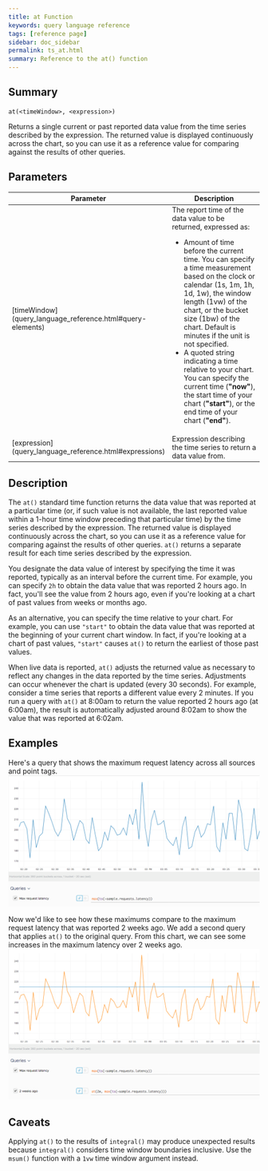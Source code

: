 ```yaml
---
title: at Function
keywords: query language reference
tags: [reference page]
sidebar: doc_sidebar
permalink: ts_at.html
summary: Reference to the at() function
---
```

## Summary
```
at(<timeWindow>, <expression>)
```
Returns a single current or past reported data value from the time series described by the expression. The returned value is displayed continuously across the chart, so you can use it as a reference value for comparing against the results of other queries.

## Parameters
<table>
<tbody>
<thead>
<tr><th width="20%">Parameter</th><th width="80%">Description</th></tr>
</thead>
<tr><td markdown="span"> [timeWindow](query_language_reference.html#query-elements)</td>
<td>The report time of the data value to be returned, expressed as:
<ul>
<li>Amount of time before the current time. You can specify a time measurement based on the clock or calendar (1s, 1m, 1h, 1d, 1w), the window length (1vw) of the chart, or the bucket size (1bw) of the chart. Default is minutes if the unit is not specified.</li>
<li>A quoted string indicating a time relative to your chart. You can specify the current time (<strong>"now"</strong>),
the start time of your chart (<strong>"start"</strong>), or the end time of your chart (<strong>"end"</strong>).</li>
</ul>
</td></tr>
<tr>
<td markdown="span"> [expression](query_language_reference.html#expressions)</td>
<td>Expression describing the time series to return a data value from. </td></tr>
</tbody>
</table>


## Description

The `at()` standard time function returns the data value that was reported at a particular time (or, if such value is not available, the last reported value within a 1-hour time window preceding that particular time) by the time series described by the expression.  The returned value is displayed continuously across the chart, so you can use it as a reference value for comparing against the results of other queries. `at()` returns a separate result for each time series described by the expression.

You designate the data value of interest by specifying the time it was reported, typically as an interval before the current time. For example, you can specify `2h` to obtain the data value that was reported 2 hours ago. In fact, you'll see the value from 2 hours ago, even if you're looking at a chart of past values from weeks or months ago.

As an alternative, you can specify the time relative to your chart. For example, you can use `"start"` to obtain the data value that was reported at the beginning of your current chart window. In fact, if you're looking at a chart of past values, `"start"` causes `at()` to return the earliest of those past values.

When live data is reported, `at()` adjusts the returned value as necessary to reflect any changes in the data reported by the time series. Adjustments can occur whenever the chart is updated (every 30 seconds). For example, consider a time series that reports a different value every 2 minutes. If you run a query with `at()` at 8:00am to return the value reported 2 hours ago (at 6:00am), the result is automatically adjusted around 8:02am to show the value that was reported at 6:02am.


## Examples

Here's a query that shows the maximum request latency across all sources and point tags.
![at before](images/ts_at_before.png)

Now we'd like to see how these maximums compare to the maximum request latency that was reported 2 weeks ago. We add a second query that applies `at()` to the original query. From this chart, we can see some increases in the maximum latency over 2 weeks ago.
![at after](images/ts_at_after.png)

## Caveats

Applying `at()` to the results of `integral()` may produce unexpected results because `integral()` considers time window boundaries inclusive. Use the `msum()` function with a `1vw` time window argument instead.
